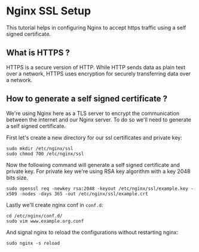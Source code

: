 # Nginx SSL Setup

This tutorial helps in configuring Nginx to accept https traffic using a self signed certificate.

## What is HTTPS ?

HTTPS is a secure version of HTTP. While HTTP sends data as plain text over a network, HTTPS uses encryption for securely transferring data over a network.

## How to generate a self signed certificate ?

We're using Nginx here as a TLS server to encrypt the communication between the internet and our Nginx server. To do so we'll need to generate a self signed certificate.

First let's create a new directory for our ssl certificates and private key:

```
sudo mkdir /etc/nginx/ssl
sudo chmod 700 /etc/nginx/ssl
```

Now the following command will generate a self signed certificate and private key. For private key we're using RSA key algorithm with a key 2048 bits size.

```
sudo openssl req -newkey rsa:2048 -keyout /etc/nginx/ssl/example.key -x509 -nodes -days 365 -out /etc/nginx/ssl/example.crt
```

Lastly we'll create nginx conf in `conf.d`:

```
cd /etc/nginx/conf.d/
sudo vim www.example.org.conf
```

And signal nginx to reload the configurations without restarting nginx:

```
sudo nginx -s reload
```
